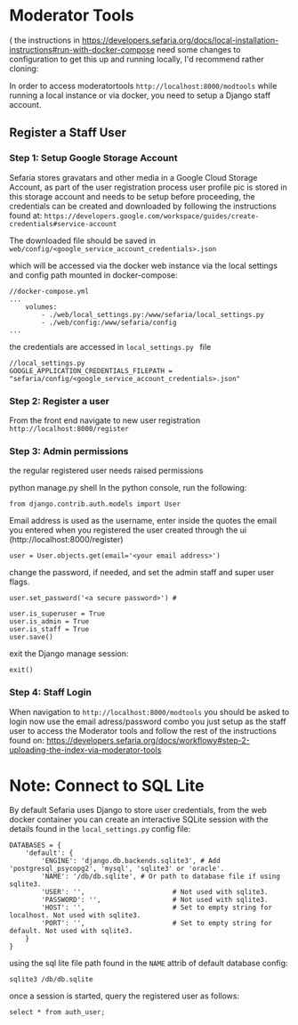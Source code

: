 # Moderator Tools

 ( the instructions in https://developers.sefaria.org/docs/local-installation-instructions#run-with-docker-compose  need some changes to configuration to get this up and running locally, I'd recommend rather cloning:

 

In order to access moderatortools `http://localhost:8000/modtools` while running a local instance or via docker, you need to setup a Django staff account.

## Register a Staff User

### Step 1: Setup Google Storage Account
Sefaria stores gravatars and other media in a Google Cloud Storage Account, as part of the user registration process user profile pic is stored in this storage account and needs to be setup before proceeding, the credentials can be created and downloaded by following the instructions found at: `https://developers.google.com/workspace/guides/create-credentials#service-account`

The downloaded file should be saved in `web/config/<google_service_account_credentials>.json`

which will be accessed via the docker web instance via the local settings and config path mounted in docker-compose:

    //docker-compose.yml
    ...
        volumes:
            - ./web/local_settings.py:/www/sefaria/local_settings.py
            - ./web/config:/www/sefaria/config
    ...


the credentials are accessed in  `local_settings.py
` file

    //local_settings.py
    GOOGLE_APPLICATION_CREDENTIALS_FILEPATH = "sefaria/config/<google_service_account_credentials>.json"

### Step 2: Register a user
From the front end navigate to new user registration `http://localhost:8000/register`

### Step 3: Admin permissions
the regular registered user needs raised permissions


python manage.py shell
In the python console, run the following:

    from django.contrib.auth.models import User

Email address is used as the username, enter inside the quotes the email you entered when you registered the user created through the ui (http://localhost:8000/register)


    user = User.objects.get(email='<your email address>') 
    
change the password, if needed, and set the admin staff and super user flags.

    user.set_password('<a secure password>') # 

    user.is_superuser = True
    user.is_admin = True
    user.is_staff = True
    user.save()

exit the Django manage session:

    exit()

### Step 4: Staff Login
When navigation to `http://localhost:8000/modtools` you should be asked to login now use the email adress/password combo you just setup as the staff user to access the Moderator tools and follow the rest of the instructions found on: https://developers.sefaria.org/docs/workflowy#step-2-uploading-the-index-via-moderator-tools


# Note: Connect to SQL Lite

By default Sefaria uses Django to store user credentials, from the web docker container you can create an interactive SQLite session with the details found in the `local_settings.py` config file:

    DATABASES = {
        'default': {
            'ENGINE': 'django.db.backends.sqlite3', # Add 'postgresql_psycopg2', 'mysql', 'sqlite3' or 'oracle'.
            'NAME': '/db/db.sqlite', # Or path to database file if using sqlite3.
            'USER': '',                      # Not used with sqlite3.
            'PASSWORD': '',                  # Not used with sqlite3.
            'HOST': '',                      # Set to empty string for localhost. Not used with sqlite3.
            'PORT': '',                      # Set to empty string for default. Not used with sqlite3.
        }
    }


using the sql lite file path found in the `NAME` attrib of default database config:

    sqlite3 /db/db.sqlite

once a session is started, query the registered user as follows:

    select * from auth_user;